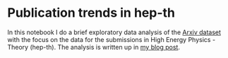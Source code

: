 # Publication trends in hep-th

In this notebook I do a brief exploratory data analysis of the [Arxiv dataset](https://www.kaggle.com/Cornell-University/arxiv)
with the focus on the data for the submissions in High Energy Physics - Theory (hep-th). The analysis is written up 
in [my blog post](https://sebastjancizel.github.io/posts/machine_learning/arxiv_eda.html). 